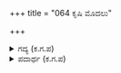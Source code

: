 +++
title = "064 ಕೃಷಿ ಮೊದಲು"

+++

<details><summary>ಗದ್ಯ (ಕ.ಗ.ಪ) </summary>

64. ಕೃಷಿಯೇ ಎಲ್ಲಕ್ಕೂ ಮೂಲ. ಕೃಷಿಯಿಂದಲೇ ಎಲ್ಲವನ್ನು ವಿಸ್ತರಿಸುವುದು. ಕೃಷಿಯ ಉದ್ಯೋಗವನ್ನು ಕೈಕೊಂಡಿರುವ ಜನವನ್ನು ಪೋಷಿಸುವುದು ಅಗತ್ಯ. ರಾಜ್ಯದ ಆ ಜನರಿಂದಲೇ ಸಂಪತ್ತು ಬೆಳೆದು ಬರುವುದು. ಸಂಪತ್ತಿನಿಂದ ಸಾಧಿಸಲಾಗದಂತಹುದು ಯಾವುದಿದೆ? ಆದ್ದರಿಂದ ಕೃಷಿಯಿಲ್ಲದ ದೇಶವೇ ದುರ್ದೇಶ, ಕೇಳು.
</details>

<details><summary>ಪದಾರ್ಥ (ಕ.ಗ.ಪ) </summary>

ವಸು-ಸಂಪತ್ತು  
ಕೃಷಿ-ವ್ಯವಸಾಯ, ಮೊದಲು ಸರ್ವಕ್ಕೆ-ಎಲ್ಲಕ್ಕೂ ಮೊದಲು ಬೇಕಾದುದು, ಕೃಷಿಯಿಂಪಸರಿಸುವುದು-ವ್ಯವಸಾಯದಿಂದಲೇ ಅಭಿವೃದ್ಧಿಗೆ ಬರುವುದು, ಕೃಷಿಯನುದ್ಯೋಗಿಸುವ ಜನವನು-ವ್ಯವಸಾಯವನ್ನೇ ಉದ್ಯೋಗವಾಗಿಸಿಕೊಂಡಿರುವ ಜನವನ್ನು, ಪಾಲಿಸುವುದು-ಕಾಪಾಡುವುದು, ಆ ಜನಪದದ-ಆ ರಾಜ್ಯದ, ಜನದಿ-ಜನರಿಂದಲೇ, ವಸು-ಐಶ್ವರ್ಯ, ತೆರಳುವುದು-ಹೊರಹೊಮ್ಮುವುದು, ವಸುವಿನಿಂ-ಸಂಪತ್ತಿನಿಂದ, ಸಾಧಿಸುವಡೆ-ಸಾಧಿಸುವುದಾದರೆ, ಆವುದ ಸಾಧ್ಯವು-ಏನು ತಾನೇ ಅಸಾಧ್ಯವೆನಿಸುತ್ತದೆ ? ಅದರಿಂ-ಆದ್ದರಿಂದ,   
ಕೃಷಿವಿಹೀನನ ದೇಶವದು-ವ್ಯವಸಾಯವೇ ಇಲ್ಲದ ಆದೇಶ, ದುರ್ದೇಶ-ಕೆಟ್ಟದೇಶವೆನಿಸುತ್ತದೆ
</details>
